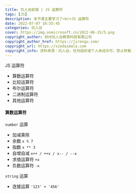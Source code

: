 ```yaml
---
title: 饥人谷前端 | JS 运算符
tags: [JS]
description: 本节课主要学习了<br>JS 运算符
date: 2022-07-07 16:55:45
categories: 饥人谷
cover: https://img.onmicrosoft.cn/2022-06-15/5.png
copyright_author: 杭州饥人谷教育科技有限公司
copyright_author_href: https://jirengu.com/
copyright_url: https://xiedaimala.com
copyright_info: 资料来源：饥人谷。任何组织或个人未经许可，禁止转载
---
```

 JS 运算符
- 算数运算符
- 比较运算符
- 布尔运算符
- 二进制运算符
- 其他运算符

#### 算数运算符
`number` 运算
- 加减乘除
- 余数 `x % 7`
- 指数 `x ** 3`
- 自增自减 `x++ / ++x / x-- / --x`
- 求值运算符 `+x`
- 负数运算符 `-x`

`string` 运算
- 连接运算 `'123' + '456'`

